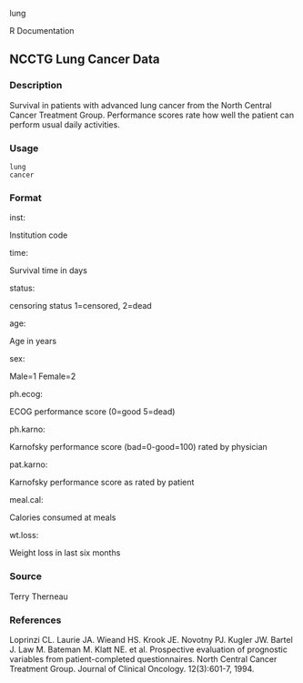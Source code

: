 lung

R Documentation

## NCCTG Lung Cancer Data

### Description

Survival in patients with advanced lung cancer from the North Central Cancer
Treatment Group. Performance scores rate how well the patient can perform
usual daily activities.

### Usage

    
    lung
    cancer

### Format

inst:

Institution code

time:

Survival time in days

status:

censoring status 1=censored, 2=dead

age:

Age in years

sex:

Male=1 Female=2

ph.ecog:

ECOG performance score (0=good 5=dead)

ph.karno:

Karnofsky performance score (bad=0-good=100) rated by physician

pat.karno:

Karnofsky performance score as rated by patient

meal.cal:

Calories consumed at meals

wt.loss:

Weight loss in last six months

### Source

Terry Therneau

### References

Loprinzi CL. Laurie JA. Wieand HS. Krook JE. Novotny PJ. Kugler JW. Bartel J.
Law M. Bateman M. Klatt NE. et al. Prospective evaluation of prognostic
variables from patient-completed questionnaires. North Central Cancer
Treatment Group. Journal of Clinical Oncology. 12(3):601-7, 1994.

